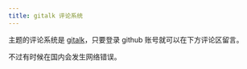 ```yaml
---
title: gitalk 评论系统
---
```


主题的评论系统是 [gitalk](https://github.com/gitalk/gitalk)，只要登录 github 账号就可以在下方评论区留言。

不过有时候在国内会发生网络错误。